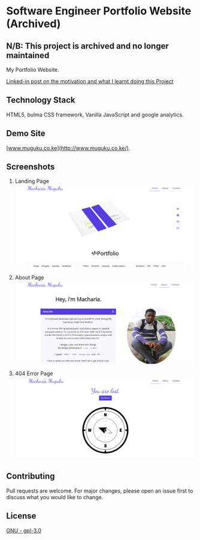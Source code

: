 # Software Engineer Portfolio Website (Archived)

## N/B: This project is archived and no longer maintained

My Portfolio Website.

[Linked-in post on the motivation and what I learnt doing this Project](https://www.linkedin.com/posts/machariamuguku_30appschallenge-100daysofcode-fullstackjavascript-activity-6503218203760562176-CSmO)

## Technology Stack

HTML5, bulma CSS framework, Vanilla JavaScript and google analytics.

## Demo Site

[www.muguku.co.ke](http://www.muguku.co.ke/).

## Screenshots

1. Landing Page
   ![picture alt](/images/screenshots/landingpage.png "www.muguku.co.ke/")

2. About Page
   ![picture alt](/images/screenshots/aboutmepage.png "http://www.muguku.co.ke/about")

3. 404 Error Page
   ![picture alt](/images/screenshots/404errorpage.png "http://www.muguku.co.ke/anything")

## Contributing

Pull requests are welcome. For major changes, please open an issue first to discuss what you would like to change.

## License

[GNU - gpl-3.0](https://choosealicense.com/licenses/gpl-3.0/)
